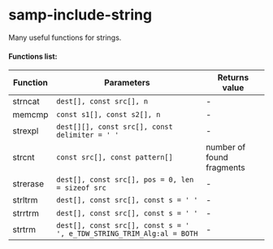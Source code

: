 # samp-include-string

Many useful functions for strings.

#### Functions list:

| Function | Parameters                                                            | Returns value             |
|----------|-----------------------------------------------------------------------|---------------------------|
| strncat  | `dest[], const src[], n`                                              | -                         |
| memcmp   | `const s1[], const s2[], n`                                           | -                         |
| strexpl  | `dest[][], const src[], const delimiter = ' '`                        | -                         |
| strcnt   | `const src[], const pattern[]`                                        | number of found fragments |
| strerase | `dest[], const src[], pos = 0, len = sizeof src`                      | -                         |
| strltrm  | `dest[], const src[], const s = ' '`                                  | -                         |
| strrtrm  | `dest[], const src[], const s = ' '`                                  | -                         |
| strtrm   | `dest[], const src[], const s = ' ', e_TDW_STRING_TRIM_Alg:al = BOTH` | -                         |
